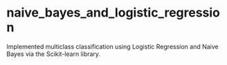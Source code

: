# naive_bayes_and_logistic_regression
Implemented multiclass classification using Logistic Regression and Naive Bayes via the Scikit-learn library.
